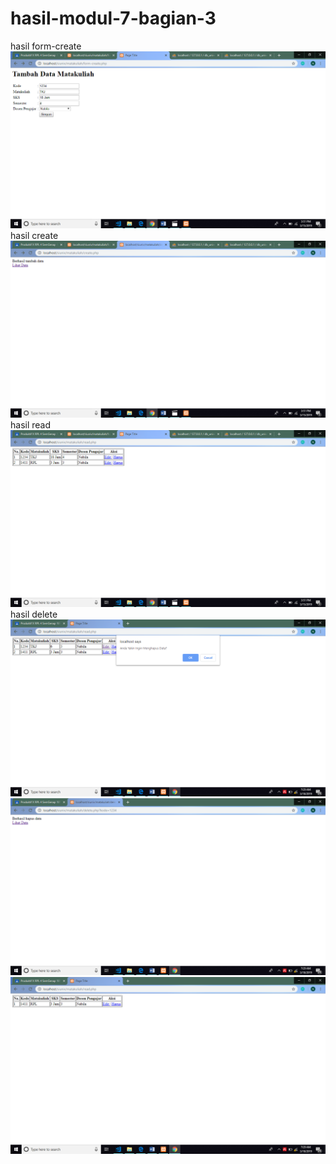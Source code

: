 # hasil-modul-7-bagian-3
hasil form-create
![alt text](https://github.com/nabilajr/hasil-modul-7-bagian-3/blob/master/Screenshot%20(201).png)
hasil create
![alt text](https://github.com/nabilajr/hasil-modul-7-bagian-3/blob/master/Screenshot%20(200).png)
hasil read
![alt text](https://github.com/nabilajr/hasil-modul-7-bagian-3/blob/master/Screenshot%20(199).png)
hasil delete
![alt text](https://github.com/nabilajr/hasil-modul-7-bagian-3/blob/master/Screenshot%20(202).png)
![alt text](https://github.com/nabilajr/hasil-modul-7-bagian-3/blob/master/Screenshot%20(203).png)
![alt text](https://github.com/nabilajr/hasil-modul-7-bagian-3/blob/master/Screenshot%20(204).png)
